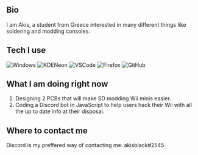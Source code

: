 ## Bio

I am Akis, a student from Greece interested in many different things like soldering and modding consoles.

## Tech I use

![Windows](https://img.shields.io/badge/Windows-10-272727?style=for-the-badge&logo=Windows)
![KDENeon](https://img.shields.io/static/v1?label=KDE-Neon&style=for-the-badge&color=272727&logo=KDE)
![VSCode](https://img.shields.io/static/v1?label=VSCode&message=User&style=for-the-badge&color=272727&logo=Visual-Studio-Code)
![Firefox](https://www.shields.io/badge/Firefox-Nightly-272727?logo=firefox&style=for-the-badge)
![GitHub](https://img.shields.io/badge/GitHub-akisblack-272727?style=for-the-badge&logo=Github)

## What I am doing right now

1. Designing 2 PCBs that will make SD modding Wii minis easier.
2. Coding a Discord bot in JavaScript to help users hack their Wii with all the up to date info at their disposal.

## Where to contact me

Discord is my preffered way of contacting me. akisblack#2545





